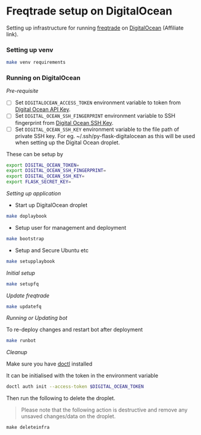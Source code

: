 # Freqtrade setup on DigitalOcean

Setting up infrastructure for running [freqtrade](https://github.com/freqtrade/freqtrade) on [DigitalOcean](https://m.do.co/c/da51ec30754c) (Affiliate link).

### Setting up venv

```bash
make venv requirements
```

### Running on DigitalOcean

*Pre-requisite*

- [ ] Set `DIGITALOCEAN_ACCESS_TOKEN` environment variable to token from [Digital Ocean API Key](https://cloud.digitalocean.com/account/api/tokens).
- [ ] Set `DIGITAL_OCEAN_SSH_FINGERPRINT` environment variable to SSH fingerprint from [Digital Ocean SSH Key](https://cloud.digitalocean.com/account/security).
- [ ] Set `DIGITAL_OCEAN_SSH_KEY` environment variable to the file path of private SSH key. For eg. ~/.ssh/py-flask-digitalocean as this will be used when setting up the Digital Ocean droplet.

These can be setup by

```bash
export DIGITAL_OCEAN_TOKEN=
export DIGITAL_OCEAN_SSH_FINGERPRINT=
export DIGITAL_OCEAN_SSH_KEY=
export FLASK_SECRET_KEY=
```

*Setting up application*

- Start up DigitalOcean droplet

```bash
make doplaybook
```

- Setup user for management and deployment

```bash
make bootstrap
```

- Setup and Secure Ubuntu etc

```bash
make setupplaybook
```

*Initial setup*
```bash
make setupfq
```

*Update freqtrade*
```bash
make updatefq
```

*Running or Updating bot*

To re-deploy changes and restart bot after deployment

```bash
make runbot
```

*Cleanup*

Make sure you have [doctl](https://github.com/digitalocean/doctl) installed

It can be initialised with the token in the environment variable

```bash
doctl auth init --access-token $DIGITAL_OCEAN_TOKEN
```

Then run the following to delete the droplet.

> Please note that the following action is destructive and remove any unsaved changes/data on the droplet.

```
make deleteinfra
```
